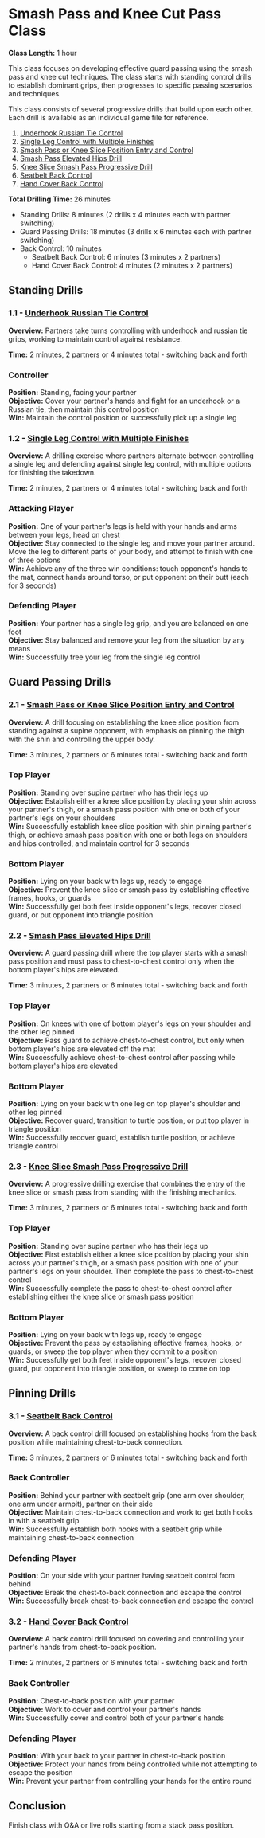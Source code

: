 # Smash Pass and Knee Cut Pass Class
**Class Length:** 1 hour

This class focuses on developing effective guard passing using the smash pass and knee cut techniques. The class starts with standing control drills to establish dominant grips, then progresses to specific passing scenarios and techniques.

This class consists of several progressive drills that build upon each other. Each drill is available as an individual game file for reference.

1. [Underhook Russian Tie Control](https://mennlo.github.io/grappling-games/md-viewer.html?file=games/standing/underhook-russian-tie-control.md)
2. [Single Leg Control with Multiple Finishes](https://mennlo.github.io/grappling-games/md-viewer.html?file=games/standing/single-leg-control-multiple-finishes.md)
3. [Smash Pass or Knee Slice Position Entry and Control](https://mennlo.github.io/grappling-games/md-viewer.html?file=games/guard/supine/smash-or-knee-slice-entry-and-control.md)
4. [Smash Pass Elevated Hips Drill](https://mennlo.github.io/grappling-games/md-viewer.html?file=games/guard/supine/smash-pass-elevated-hips-drill.md)
5. [Knee Slice Smash Pass Progressive Drill](https://mennlo.github.io/grappling-games/md-viewer.html?file=games/guard/supine/knee-slice-smash-pass-progressive-drill.md)
6. [Seatbelt Back Control](https://mennlo.github.io/grappling-games/md-viewer.html?file=games/pinning/seatbelt-back-control.md)
7. [Hand Cover Back Control](https://mennlo.github.io/grappling-games/md-viewer.html?file=games/pinning/hand-cover-back-control.md)

**Total Drilling Time:** 26 minutes
- Standing Drills: 8 minutes (2 drills x 4 minutes each with partner switching)
- Guard Passing Drills: 18 minutes (3 drills x 6 minutes each with partner switching)
- Back Control: 10 minutes
  - Seatbelt Back Control: 6 minutes (3 minutes x 2 partners)
  - Hand Cover Back Control: 4 minutes (2 minutes x 2 partners)

## Standing Drills

### 1.1 - [Underhook Russian Tie Control](https://mennlo.github.io/grappling-games/md-viewer.html?file=games/standing/underhook-russian-tie-control.md)

**Overview:** Partners take turns controlling with underhook and russian tie grips, working to maintain control against resistance.

**Time:** 2 minutes, 2 partners or 4 minutes total - switching back and forth

### Controller
**Position:** Standing, facing your partner  
**Objective:** Cover your partner's hands and fight for an underhook or a Russian tie, then maintain this control position  
**Win:** Maintain the control position or successfully pick up a single leg  


### 1.2 - [Single Leg Control with Multiple Finishes](https://mennlo.github.io/grappling-games/md-viewer.html?file=games/standing/single-leg-control-multiple-finishes.md)

**Overview:** A drilling exercise where partners alternate between controlling a single leg and defending against single leg control, with multiple options for finishing the takedown.

**Time:** 2 minutes, 2 partners or 4 minutes total - switching back and forth

### Attacking Player
**Position:** One of your partner's legs is held with your hands and arms between your legs, head on chest  
**Objective:** Stay connected to the single leg and move your partner around. Move the leg to different parts of your body, and attempt to finish with one of three options  
**Win:** Achieve any of the three win conditions: touch opponent's hands to the mat, connect hands around torso, or put opponent on their butt (each for 3 seconds)  

### Defending Player
**Position:** Your partner has a single leg grip, and you are balanced on one foot  
**Objective:** Stay balanced and remove your leg from the situation by any means  
**Win:** Successfully free your leg from the single leg control  

## Guard Passing Drills

### 2.1 - [Smash Pass or Knee Slice Position Entry and Control](https://mennlo.github.io/grappling-games/md-viewer.html?file=games/guard/supine/smash-or-knee-slice-entry-and-control.md)

**Overview:** A drill focusing on establishing the knee slice position from standing against a supine opponent, with emphasis on pinning the thigh with the shin and controlling the upper body.

**Time:** 3 minutes, 2 partners or 6 minutes total - switching back and forth

### Top Player
**Position:** Standing over supine partner who has their legs up  
**Objective:** Establish either a knee slice position by placing your shin across your partner's thigh, or a smash pass position with one or both of your partner's legs on your shoulders  
**Win:** Successfully establish knee slice position with shin pinning partner's thigh, or achieve smash pass position with one or both legs on shoulders and hips controlled, and maintain control for 3 seconds  

### Bottom Player
**Position:** Lying on your back with legs up, ready to engage  
**Objective:** Prevent the knee slice or smash pass by establishing effective frames, hooks, or guards  
**Win:** Successfully get both feet inside opponent's legs, recover closed guard, or put opponent into triangle position  

### 2.2 - [Smash Pass Elevated Hips Drill](https://mennlo.github.io/grappling-games/md-viewer.html?file=games/guard/supine/smash-pass-elevated-hips-drill.md)

**Overview:** A guard passing drill where the top player starts with a smash pass position and must pass to chest-to-chest control only when the bottom player's hips are elevated.

**Time:** 3 minutes, 2 partners or 6 minutes total - switching back and forth

### Top Player
**Position:** On knees with one of bottom player's legs on your shoulder and the other leg pinned  
**Objective:** Pass guard to achieve chest-to-chest control, but only when bottom player's hips are elevated off the mat  
**Win:** Successfully achieve chest-to-chest control after passing while bottom player's hips are elevated  

### Bottom Player
**Position:** Lying on your back with one leg on top player's shoulder and other leg pinned  
**Objective:** Recover guard, transition to turtle position, or put top player in triangle position  
**Win:** Successfully recover guard, establish turtle position, or achieve triangle control  

### 2.3 - [Knee Slice Smash Pass Progressive Drill](https://mennlo.github.io/grappling-games/md-viewer.html?file=games/guard/supine/knee-slice-smash-pass-progressive-drill.md)

**Overview:** A progressive drilling exercise that combines the entry of the knee slice or smash pass from standing with the finishing mechanics.

**Time:** 3 minutes, 2 partners or 6 minutes total - switching back and forth

### Top Player
**Position:** Standing over supine partner who has their legs up  
**Objective:** First establish either a knee slice position by placing your shin across your partner's thigh, or a smash pass position with one of your partner's legs on your shoulder. Then complete the pass to chest-to-chest control  
**Win:** Successfully complete the pass to chest-to-chest control after establishing either the knee slice or smash pass position  

### Bottom Player
**Position:** Lying on your back with legs up, ready to engage  
**Objective:** Prevent the pass by establishing effective frames, hooks, or guards, or sweep the top player when they commit to a position  
**Win:** Successfully get both feet inside opponent's legs, recover closed guard, put opponent into triangle position, or sweep to come on top  

## Pinning Drills

### 3.1 - [Seatbelt Back Control](https://mennlo.github.io/grappling-games/md-viewer.html?file=games/pinning/seatbelt-back-control.md)

**Overview:** A back control drill focused on establishing hooks from the back position while maintaining chest-to-back connection.

**Time:** 3 minutes, 2 partners or 6 minutes total - switching back and forth

### Back Controller
**Position:** Behind your partner with seatbelt grip (one arm over shoulder, one arm under armpit), partner on their side  
**Objective:** Maintain chest-to-back connection and work to get both hooks in with a seatbelt grip  
**Win:** Successfully establish both hooks with a seatbelt grip while maintaining chest-to-back connection  

### Defending Player
**Position:** On your side with your partner having seatbelt control from behind  
**Objective:** Break the chest-to-back connection and escape the control  
**Win:** Successfully break chest-to-back connection and escape the control  

### 3.2 - [Hand Cover Back Control](https://mennlo.github.io/grappling-games/md-viewer.html?file=games/pinning/hand-cover-back-control.md)

**Overview:** A back control drill focused on covering and controlling your partner's hands from chest-to-back position.

**Time:** 2 minutes, 2 partners or 6 minutes total - switching back and forth

### Back Controller
**Position:** Chest-to-back position with your partner  
**Objective:** Work to cover and control your partner's hands  
**Win:** Successfully cover and control both of your partner's hands  

### Defending Player
**Position:** With your back to your partner in chest-to-back position  
**Objective:** Protect your hands from being controlled while not attempting to escape the position  
**Win:** Prevent your partner from controlling your hands for the entire round

## Conclusion
Finish class with Q&A or live rolls starting from a stack pass position.